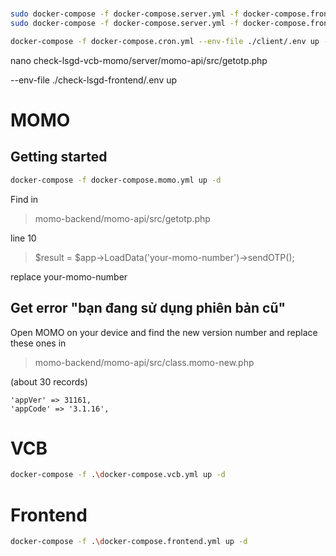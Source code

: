 # 
```bash
sudo docker-compose -f docker-compose.server.yml -f docker-compose.frontend.yml -f docker-compose.cron.yml --env-file ./client/.env build
sudo docker-compose -f docker-compose.server.yml -f docker-compose.frontend.yml -f docker-compose.cron.yml --env-file ./client/.env up -d

docker-compose -f docker-compose.cron.yml --env-file ./client/.env up -d 
```

nano check-lsgd-vcb-momo/server/momo-api/src/getotp.php


--env-file ./check-lsgd-frontend/.env up 

# MOMO
## Getting started
```bash
docker-compose -f docker-compose.momo.yml up -d
```
Find in 
> momo-backend/momo-api/src/getotp.php

line 10

> $result = $app->LoadData('your-momo-number')->sendOTP();

replace your-momo-number 

## Get error "bạn đang sử dụng phiên bản cũ"

Open MOMO on your device and find the new version number and replace these ones in 
> momo-backend/momo-api/src/class.momo-new.php
 
(about 30 records)

```
'appVer' => 31161,
'appCode' => '3.1.16',
```

# VCB
```bash
docker-compose -f .\docker-compose.vcb.yml up -d
```

# Frontend
```bash
docker-compose -f .\docker-compose.frontend.yml up -d
```